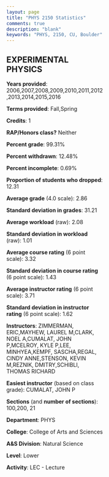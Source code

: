 ```yaml
---
layout: page
title: "PHYS 2150 Statistics"
comments: true
description: "blank"
keywords: "PHYS, 2150, CU, Boulder"
--- 
```

<head>
<script src="https://ajax.googleapis.com/ajax/libs/jquery/2.1.3/jquery.min.js"></script>
<script src="https://dl.dropboxusercontent.com/s/pc42nxpaw1ea4o9/highcharts.js?dl=0"></script>
<!-- <script src="../assets/js/highcharts.js"></script> -->
<style type="text/css">@font-face {
	font-family: "Bebas Neue";
	src: url(https://www.filehosting.org/file/details/544349/BebasNeue%20Regular.otf) format("opentype");
	}
	h1.Bebas { 
		font-family: "Bebas Neue", Verdana, Tahoma;
	}
</style>
</head>
<body>
	<div id="container" style="float: right; width: 45%; height: 88%; margin-left: 2.5%; margin-right: 2.5%;"></div>
	<script language="JavaScript">
		$(document).ready(function() {
		var chart = {type: 'column'};
		var title = {text: 'Grade Distribution'};
		var xAxis = {categories: ['A','B','C','D','F'],crosshair: true};
		var yAxis = {min: 0,title: {text: 'Percentage'}};
		var tooltip = {headerFormat: '<center><b><span style="font-size:20px">{point.key}</span></b></center>',
		               pointFormat: '<td style="padding:0"><b>{point.y:.1f}%</b></td>',
		               footerFormat: '</table>',shared: true,useHTML: true};
		var plotOptions = {column: {pointPadding: 0.0,borderWidth: 0}};  
		var credits = {enabled: false};var series= [{name: 'Percent',data: [37.61,36.22,14.52,2.47,9.19,]}];
		var json = {};
		json.chart = chart;
		json.title = title;
		json.tooltip = tooltip;
		json.xAxis = xAxis;
		json.yAxis = yAxis;  
		json.series = series;
		json.plotOptions = plotOptions;  
		json.credits = credits;
		$('#container').highcharts(json);
	});
	</script>
</body>
			   
## EXPERIMENTAL PHYSICS

**Years provided**: 2006,2007,2008,2009,2010,2011,2012,2013,2014,2015,2016

**Terms provided**: Fall,Spring

**Credits**: 1

**RAP/Honors class?** Neither

**Percent grade**: 99.31%

**Percent withdrawn**: 12.48%

**Percent incomplete**: 0.69%

**Proportion of students who dropped**: 12.31

**Average grade** (4.0 scale): 2.86

**Standard deviation in grades**: 31.21

**Average workload** (raw): 2.08

**Standard deviation in workload** (raw): 1.01

**Average course rating** (6 point scale): 3.32

**Standard deviation in course rating** (6 point scale): 1.43

**Average instructor rating** (6 point scale): 3.71

**Standard deviation in instructor rating** (6 point scale): 1.62

**Instructors**: ZIMMERMAN, ERIC,MAYHEW, LAUREL M,CLARK, NOEL A,CUMALAT, JOHN P,MCELROY, KYLE P,LEE, MINHYEA,KEMPF, SASCHA,REGAL, CINDY ANNE,STENSON, KEVIN M,REZNIK, DMITRY,SCHIBLI, THOMAS RICHARD

**Easiest instructor** (based on class grade): CUMALAT, JOHN P

**Sections** (and **number of sections**): 100,200, 21

**Department**: PHYS

**College**: College of Arts and Sciences

**A&S Division**: Natural Science

**Level**: Lower

**Activity**: LEC - Lecture